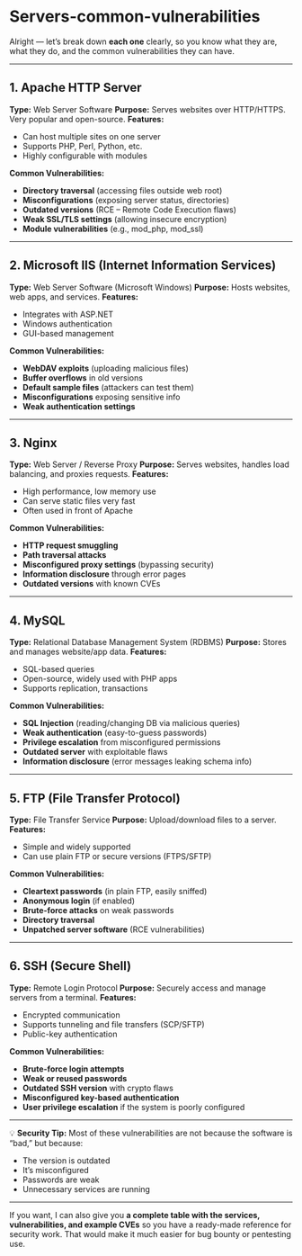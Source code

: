 # Servers-common-vulnerabilities
Alright — let’s break down **each one** clearly, so you know what they are, what they do, and the common vulnerabilities they can have.

---

## **1. Apache HTTP Server**

**Type:** Web Server Software
**Purpose:** Serves websites over HTTP/HTTPS. Very popular and open-source.
**Features:**

* Can host multiple sites on one server
* Supports PHP, Perl, Python, etc.
* Highly configurable with modules

**Common Vulnerabilities:**

* **Directory traversal** (accessing files outside web root)
* **Misconfigurations** (exposing server status, directories)
* **Outdated versions** (RCE – Remote Code Execution flaws)
* **Weak SSL/TLS settings** (allowing insecure encryption)
* **Module vulnerabilities** (e.g., mod\_php, mod\_ssl)

---

## **2. Microsoft IIS (Internet Information Services)**

**Type:** Web Server Software (Microsoft Windows)
**Purpose:** Hosts websites, web apps, and services.
**Features:**

* Integrates with ASP.NET
* Windows authentication
* GUI-based management

**Common Vulnerabilities:**

* **WebDAV exploits** (uploading malicious files)
* **Buffer overflows** in old versions
* **Default sample files** (attackers can test them)
* **Misconfigurations** exposing sensitive info
* **Weak authentication settings**

---

## **3. Nginx**

**Type:** Web Server / Reverse Proxy
**Purpose:** Serves websites, handles load balancing, and proxies requests.
**Features:**

* High performance, low memory use
* Can serve static files very fast
* Often used in front of Apache

**Common Vulnerabilities:**

* **HTTP request smuggling**
* **Path traversal attacks**
* **Misconfigured proxy settings** (bypassing security)
* **Information disclosure** through error pages
* **Outdated versions** with known CVEs

---

## **4. MySQL**

**Type:** Relational Database Management System (RDBMS)
**Purpose:** Stores and manages website/app data.
**Features:**

* SQL-based queries
* Open-source, widely used with PHP apps
* Supports replication, transactions

**Common Vulnerabilities:**

* **SQL Injection** (reading/changing DB via malicious queries)
* **Weak authentication** (easy-to-guess passwords)
* **Privilege escalation** from misconfigured permissions
* **Outdated server** with exploitable flaws
* **Information disclosure** (error messages leaking schema info)

---

## **5. FTP (File Transfer Protocol)**

**Type:** File Transfer Service
**Purpose:** Upload/download files to a server.
**Features:**

* Simple and widely supported
* Can use plain FTP or secure versions (FTPS/SFTP)

**Common Vulnerabilities:**

* **Cleartext passwords** (in plain FTP, easily sniffed)
* **Anonymous login** (if enabled)
* **Brute-force attacks** on weak passwords
* **Directory traversal**
* **Unpatched server software** (RCE vulnerabilities)

---

## **6. SSH (Secure Shell)**

**Type:** Remote Login Protocol
**Purpose:** Securely access and manage servers from a terminal.
**Features:**

* Encrypted communication
* Supports tunneling and file transfers (SCP/SFTP)
* Public-key authentication

**Common Vulnerabilities:**

* **Brute-force login attempts**
* **Weak or reused passwords**
* **Outdated SSH version** with crypto flaws
* **Misconfigured key-based authentication**
* **User privilege escalation** if the system is poorly configured

---

💡 **Security Tip:**
Most of these vulnerabilities are not because the software is “bad,” but because:

* The version is outdated
* It’s misconfigured
* Passwords are weak
* Unnecessary services are running

---

If you want, I can also give you **a complete table with the services, vulnerabilities, and example CVEs** so you have a ready-made reference for security work. That would make it much easier for bug bounty or pentesting use.
